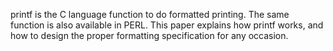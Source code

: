 printf is the C language function to do formatted printing. The same function is also available in
PERL. This paper explains how printf works, and
how to design the proper formatting specification for
any occasion.
